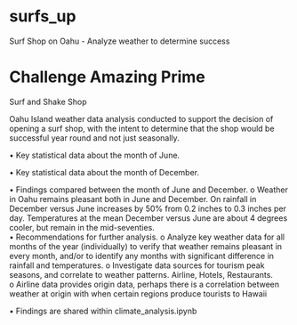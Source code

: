# surfs_up
Surf Shop on Oahu - Analyze weather to determine success

# Challenge Amazing Prime
Surf and Shake Shop 

Oahu Island weather data analysis conducted to support the decision of opening a surf shop, with the intent to determine that the shop would be successful year round and not just seasonally.

  •	Key statistical data about the month of June.
 
  •	Key statistical data about the month of December.
 
  •	Findings compared between the month of June and December.
     o	Weather in Oahu remains pleasant both in June and December.  On rainfall in December versus June increases by 50% from 0.2 inches         to 0.3 inches per day.  Temperatures at the mean December versus June are about 4 degrees cooler, but remain in the mid-seventies.  
  •	Recommendations for further analysis.
    o	Analyze key weather data for all months of the year (individually) to verify that weather remains pleasant in every month, and/or to        identify any months with significant difference in rainfall and temperatures.
    o	Investigate data sources for tourism peak seasons, and correlate to weather patterns.  Airline, Hotels, Restaurants.  
    o	Airline data provides origin data, perhaps there is a correlation between weather at origin with when certain regions produce             tourists to Hawaii
    
  •	Findings are shared within climate_analysis.ipynb
